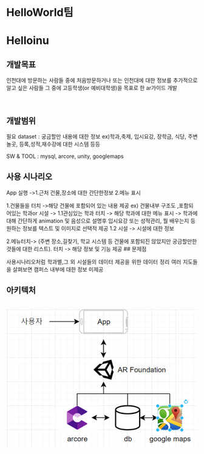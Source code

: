 <h1>HelloWorld팀<h1>

# Helloinu
## 개발목표

<p align="justify">
  인천대에 방문하는 사람들 중에 처음방문하거나 또는 인천대에 대한 정보를 추가적으로 알고 싶은 사람들 그 중에 고등학생(or 예비대학생)을 목표로 한 ar가이드 개발
</p>

<br>

## 개발범위
  <p align="justify">
필요 dataset : 궁금할만 내용에 대한 정보 ex)학과,축제, 입시요강, 장학금, 식당, 주변 놀곳, 등록,성적,재수강에 대한 시스템 등등

SW & TOOL : mysql, arcore, unity, googlemaps
## 사용 시나리오
  App 실행 ->1.근처 건물,장소에 대한 간단한정보 2.메뉴 표시

1.건물들을 터치 ->해당 건물에 포함되어 있는 내용 제공 ex) 건물내부 구조도 ,포함되어있는 학과or 시설 -> 
1.1관심있는 학과 터치 -> 해당 학과에 대한 메뉴 표시 -> 학과에 대해 간단하게 animation 및 음성으로 설명후 입시요강 또는 성적관리, 뭘 배우는지 등 원하는 정보를 텍스트 및 이미지로 선택적 제공
1.2 시설 -> 시설에 대한 정보
</p>
2.메뉴터치-> (주변 장소,길찾기, 학교 시스템 등 건물에 포함되진 않았지만 궁금할만한 것들에 대한 리스트). 터치 -> 해당 정보 및 기능 제공
## 문제점
    <p align="justify">
사용시나리오처럼 학과별,그 외 시설들의 데이터 제공을 위한 데이터 정리 
여러 지도들을 살펴보면 캠퍼스 내부에 대한 정보 미제공
</p>

## 아키텍처 
  <p align="center">
  <br>
  <img src="./image/arch.png">
  <br>
    
</p>
